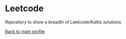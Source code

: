# Leetcode

Repository to show a breadth of Leetcode/Kattis solutions

[Back to main profile](https://github.com/joshsmithcs/joshsmithcs)
